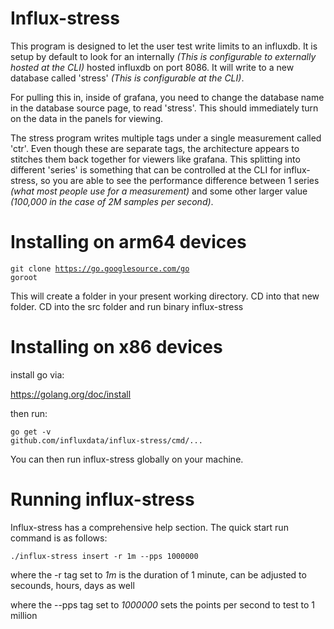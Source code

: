 # Influx-stress
This program is designed to let the user test write limits to an influxdb.  It is setup by default to look for an internally *(This is configurable to externally hosted at the CLI)* hosted influxdb on port 8086.  It will write to a new database called 'stress' *(This is configurable at the CLI)*.

For pulling this in, inside of grafana, you need to change the database name in the database source page, to read 'stress'.  This should immediately turn on the data in the panels for viewing.

The stress program writes multiple tags under a single measurement called 'ctr'.  Even though these are separate tags, the architecture appears to stitches them back together for viewers like grafana.  This splitting into different 'series' is something that can be controlled at the CLI for influx-stress, so you are able to see the performance difference between 1 series *(what most people use for a measurement)* and some other larger value *(100,000 in the case of 2M samples per second)*.

# Installing on arm64 devices
<code>git clone https://go.googlesource.com/go goroot</code>

This will create a folder in your present working directory.  CD into that new folder.  CD into the src folder and run binary influx-stress

# Installing on x86 devices
install go via:

https://golang.org/doc/install

then run:

<code>go get -v github.com/influxdata/influx-stress/cmd/...</code>

You can then run influx-stress globally on your machine.

# Running influx-stress
Influx-stress has a comprehensive help section.  The quick start run command is as follows:

<code>./influx-stress insert -r 1m --pps 1000000</code>

where the -r tag set to *1m* is the duration of 1 minute, can be adjusted to secounds, hours, days as well

where the --pps tag set to *1000000* sets the points per second to test to 1 million


